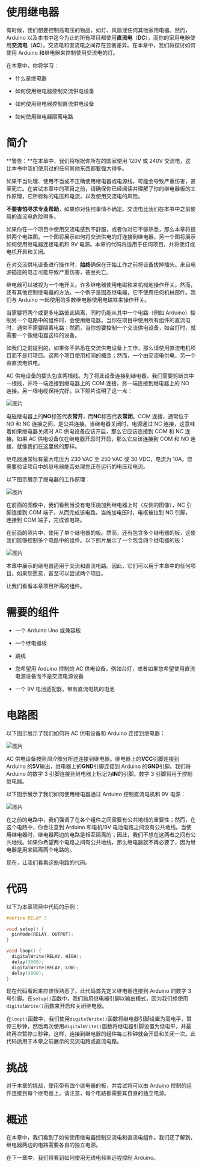 # 使用继电器

有时候，我们想要控制高电压的物品，如灯、风扇或任何其他家用电器。然而，Arduino 以及本书中迄今为止的所有项目都使用**直流电**（**DC**），而你的家用电器使用**交流电**（**AC**）。交流电和直流电之间存在显著差异。在本章中，我们将探讨如何使用 Arduino 和继电器来控制使用交流电的灯。

在本章中，你将学习：

+   什么是继电器

+   如何使用继电器控制交流供电设备

+   如何使用继电器控制直流供电设备

+   如何使用继电器隔离电路

# 简介

**警告：**在本章中，我们将根据你所在的国家使用 120V 或 240V 交流电，这比本书中我们使用过的任何其他东西都要强大得多。

如果不当处理、使用不当或不正确使用继电器或电源线，可能会导致严重伤害，甚至死亡。在尝试本章中的项目之前，请确保你已经阅读并理解了你的继电器板的工作原理，它所标称的电压和电流，以及使用交流电的风险。

**不要害怕寻求专业帮助**，如果你对任何事情不确定。交流电比我们在本书中之前使用的直流电危险得多。

如果你在一个项目中使用交流电感到不舒服，或者你对它不够熟悉，那么本章将提供两个电路图。一个图将展示如何将交流供电的灯连接到继电器，另一个图将展示如何使用继电器连接电机和 9V 电源。本章的代码将适用于任何项目，并将使灯或电机开启和关闭。

在对交流供电设备进行操作时，**始终**确保在开始工作之前将设备拔掉插头。来自电源插座的电击可能导致严重伤害，甚至死亡。

继电器可以被视为一个电开关。许多继电器使用电磁铁来机械地操作开关。然而，还有其他控制继电器的方法。一个例子是固态继电器，它不使用任何机械部件。我们与 Arduino 一起使用的多数继电器使用电磁铁来操作开关。

当需要将两个或更多电路彼此隔离，同时仍能从其中一个电路（例如 Arduino）控制另一个电路中的组件时，会使用继电器。当你在项目中使用所有组件的直流电时，通常不需要隔离电路；然而，当你想要控制一个交流供电设备，如台灯时，就需要一个像继电器这样的设备。

如我们之前提到的，如果你不熟悉在交流供电设备上工作，那么请使用直流电机项目而不是灯项目。这两个项目使用相同的概念；然而，一个由交流电供电，另一个由直流电供电。

AC 供电设备的插头包含两根线。为了将此设备连接到继电器，我们需要剪断其中一根线，并将一端连接到继电器上的 COM 连接，另一端连接到继电器上的 NO 连接。另一根电缆保持完好。以下照片说明了这一点：

![图片](img/606d069a-b049-48c1-b280-cb9cec591d14.png)

电磁继电器上的**NO**标签代表**常开**，而**NC**标签代表**常闭**。COM 连接，通常位于 NO 和 NC 连接之间，是公共连接。当继电器关闭时，电源通过 NC 连接，这意味着如果继电器关闭时 AC 供电设备应该开启，那么它应该连接到 COM 和 NC 连接。如果 AC 供电设备仅在继电器开启时开启，那么它应该连接到 COM 和 NO 连接，就像我们在这里做的那样。

继电器通常标有最大电压为 230 VAC 至 250 VAC 或 30 VDC，电流为 10A。您需要验证项目中的继电器能否处理您正在运行的电压和电流。

以下图示展示了继电器的工作原理：

![图片](img/9427cc72-8190-4316-9f90-d4d4601f6d07.png)

在前面的图像中，我们看到当没有电压施加到继电器上时（左侧的图像），NC 引脚连接到 COM 端子，从而完成该电路。当施加电压时，电枢被拉到 NO 引脚，连接到 COM 端子，完成该电路。

在前面的照片中，使用了单个继电器的板。然而，还有包含多个继电器的板，这使我们能够控制多个电路中的组件。以下照片展示了一个包含四个继电器的板：

![图片](img/ec6fb4f6-a5f2-4908-bc1e-46d013ebb8ac.png)

本章中展示的继电器适用于交流和直流电路。因此，它们可以用于本章中的任何项目。如果您愿意，甚至可以尝试两个项目。

让我们看看本章项目所需的组件。

# 需要的组件

+   一个 Arduino Uno 或兼容板

+   一个继电器板

+   跳线

+   您希望用 Arduino 控制的 AC 供电设备，例如台灯，或者如果您希望使用直流电源设备而不是交流电源设备

+   一个 9V 电池适配器，带有直流电机的电池

# 电路图

以下图示展示了我们如何将 AC 供电设备和 Arduino 连接到继电器：

![图片](img/44799267-d7a5-45e0-a89f-871ae2c4b7a5.png)

AC 供电设备按照*简介*部分所述连接到继电器。继电器上的**VCC**引脚连接到 Arduino 的**5V**输出，继电器上的**GND**引脚连接到 Arduino 的**GND**引脚。我们将 Arduino 的数字 3 引脚连接到继电器上标记为**IN**的引脚。数字 3 引脚将用于控制继电器。

以下图示展示了我们如何使用继电器通过 Arduino 控制直流电机和 9V 电源：

![图片](img/9b0592dc-af2a-4144-b364-3b741757916d.png)

在之前的电路中，我们强调了在各个组件之间需要有公共地线的重要性；然而，在这个电路中，你会注意到 Arduino 和电机/9V 电池电路之间没有公共地线。当使用继电器时，继电器两边的电路是相互隔离的；因此，我们不想在这两者之间有公共地线。如果你希望两个电路之间有公共地线，那么继电器就不再必要了，因为继电器是用来隔离两个电路的。

现在，让我们看看这些电路的代码。

# 代码

以下为本章项目中代码的示例：

```cpp
#define RELAY 3 

void setup() {
  pinMode(RELAY, OUTPUT);
}

void loop() {
  digitalWrite(RELAY, HIGH);
  delay(3000);
  digitalWrite(RELAY, LOW);
  delay(3000);
}
```

现在代码看起来应该很熟悉了。此代码首先定义继电器连接到 Arduino 的数字 3 号引脚。在`setup()`函数中，我们启用继电器引脚以输出模式，因为我们想使用`digitalWrite()`函数来开启和关闭继电器。

在`loop()`函数中，我们使用`digitalWrite()`函数将继电器引脚设置为高电平，暂停三秒钟，然后再次使用`digitalWrite()`函数将继电器引脚设置为低电平，并最终再次暂停三秒钟。这样，连接到继电器的组件每三秒钟就会开启和关闭一次。此代码适用于本章之前展示的交流电路或直流电路。

# 挑战

对于本章的挑战，使用带有四个继电器的板，并尝试将可以由 Arduino 控制的组件连接到每个继电器上。请注意，每个电路都需要其自身的独立电源。

# 概述

在本章中，我们看到了如何使用继电器控制交流电和直流电组件。我们还了解到，继电器两边的电路需要各自的独立电源。

在下一章中，我们将看到如何使用无线电频率远程控制 Arduino。
